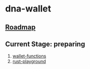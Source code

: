 # dna-wallet

## [Roadmap](https://dna.runebox.xyz/roadmap)

## Current Stage: preparing
1. [wallet-functions](https://github.com/rune-box/wallet-functions)
2. [rust-playground](https://github.com/rune-box/rust-playground)
